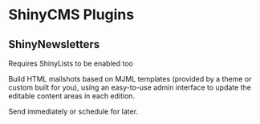 # ShinyCMS Plugins

## ShinyNewsletters

Requires ShinyLists to be enabled too

Build HTML mailshots based on MJML templates (provided by a theme or custom built for you),
using an easy-to-use admin interface to update the editable content areas in each edition.

Send immediately or schedule for later.
